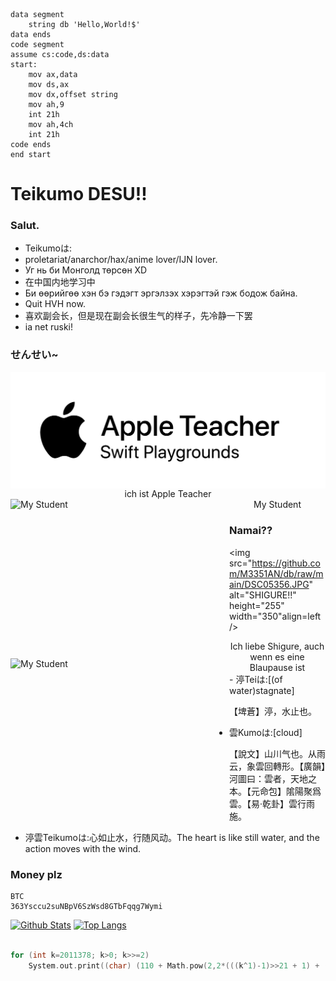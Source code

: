 ```assembly
data segment 
    string db 'Hello,World!$'
data ends
code segment 
assume cs:code,ds:data
start:
    mov ax,data 
    mov ds,ax 
    mov dx,offset string
    mov ah,9
    int 21h
    mov ah,4ch
    int 21h
code ends
end start
```


# Teikumo DESU!!
### Salut.
- Teikumoは:
- proletariat/anarchor/hax/anime lover/IJN lover. 
- Уг нь би Монголд төрсөн XD
- 在中国内地学习中
- Би өөрийгөө хэн бэ гэдэгт эргэлзэх хэрэгтэй гэж бодож байна.
- Quit HVH now.
- 喜欢副会长，但是现在副会长很生气的样子，先冷静一下罢
- ia net ruski!
### せんせい~
<img src="https://github.com/M3351AN/M3351AN/raw/main/AppleTeacherSwiftPlaygrounds_black.png" alt="Apple Teacher" align=center />
<center>ich ist Apple Teacher</center>
<img src="https://user-images.githubusercontent.com/65479796/210480030-afa40cef-8b06-4841-8348-a9758c81b9c6.jpg" height="255" width="350" alt="My Student" align=left />
<img src="https://user-images.githubusercontent.com/65479796/210486401-6d4aca01-6d14-4bc7-831b-1a60414557d1.jpeg" height="255" width="350" alt="My Student" align=left />
<center>My Student</center>
<div align = centre />

### Namai??
<img src="https://github.com/M3351AN/db/raw/main/DSC05356.JPG" alt="SHIGURE!!" height="255" width="350"align=left />
<center>Ich liebe Shigure, auch wenn es eine Blaupause ist</center>
- 渟Teiは:[(of water)stagnate]

【埤蒼】渟，水止也。
- 雲Kumoは:[cloud]

【說文】山川气也。从雨云，象雲回轉形。【廣韻】河圖曰：雲者，天地之本。【元命包】隂陽聚爲雲。【易·乾卦】雲行雨施。
- 渟雲Teikumoは:心如止水，行随风动。The heart is like still water, and the action moves with the wind.
### Money plz
```BTC !
BTC
363Ysccu2suNBpV6SzWsd8GTbFqqg7Wymi
```
[![Github Stats](https://github-readme-stats.vercel.app/api?username=M3351AN&theme=tokyonight&show_icons=true)](https://github.com/M3351AN)
[![Top Langs](https://github-readme-stats.vercel.app/api/top-langs?username=M3351AN&layout=compact)](https://github.com/M3351AN)

```cpp

for (int k=2011378; k>0; k>>=2)
    System.out.print((char) (110 + Math.pow(2,2*(((k^1)-1)>>21 + 1) + (k&3)) - ((k&8192)/8192 + 7.9*(-(k^1964)>>21) - .1*(-((k&35)^35)>>21) + .3*(-((k&120)^120)>>21) + (-((k|7)^7)>>21) + 9.1)*10));
```
   


